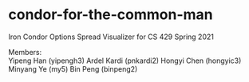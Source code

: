 # condor-for-the-common-man
Iron Condor Options Spread Visualizer for CS 429 Spring 2021

Members:  
Yipeng Han (yipengh3)
Ardel Kardi (pnkardi2)
Hongyi Chen (hongyic3)
Minyang Ye (my5)
Bin Peng (binpeng2)